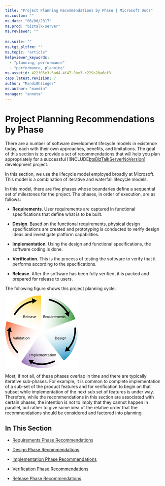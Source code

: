 ```yaml
---
title: "Project Planning Recommendations by Phase | Microsoft Docs"
ms.custom: ""
ms.date: "06/08/2017"
ms.prod: "biztalk-server"
ms.reviewer: ""

ms.suite: ""
ms.tgt_pltfrm: ""
ms.topic: "article"
helpviewer_keywords: 
  - "planning, performance"
  - "performance, planning"
ms.assetid: 422f05e3-5ad4-4f47-9be3-c229a20a6ef3
caps.latest.revision: 7
author: "MandiOhlinger"
ms.author: "mandia"
manager: "anneta"
---
```

# Project Planning Recommendations by Phase
There are a number of software development lifecycle models in existence today, each with their own approaches, benefits, and limitations. The goal of this section is to provide a set of recommendations that will help you plan appropriately for a successful [!INCLUDE[btsBizTalkServerNoVersion](../includes/btsbiztalkservernoversion-md.md)] development project.  
  
 In this section, we use the lifecycle model employed broadly at Microsoft. This model is a combination of iterative and waterfall lifecycle models.  
  
 In this model, there are five phases whose boundaries define a sequential set of milestones for the project. The phases, in order of execution, are as follows:  
  
-   **Requirements**. User requirements are captured in functional specifications that define what is to be built.  
  
-   **Design**. Based on the functional requirements, physical design specifications are created and prototyping is conducted to verify design ideas and investigate platform capabilities.  
  
-   **Implementation**. Using the design and functional specifications, the software coding is done.  
  
-   **Verification**. This is the process of testing the software to verify that it performs according to the specifications.  
  
-   **Release**. After the software has been fully verified, it is packed and prepared for release to users.  
  
 The following figure shows this project planning cycle.  
  
 ![Project Planning Recommendations by Phase](../core/media/planningbyphase.gif "PlanningByPhase")  
  
 Most, if not all, of these phases overlap in time and there are typically iterative sub-phases. For example, it is common to complete implementation of a sub-set of the product features and for verification to begin on that subset while implementation of the next sub set of features is under way. Therefore, while the recommendations in this section are associated with certain phases, the intention is not to imply that they cannot happen in parallel, but rather to give some idea of the relative order that the recommendations should be considered and factored into planning.  
  
## In This Section  
  
-   [Requirements Phase Recommendations](../core/requirements-phase-recommendations.md)  
  
-   [Design Phase Recommendations](../core/design-phase-recommendations.md)  
  
-   [Implementation Phase Recommendations](../core/implementation-phase-recommendations.md)  
  
-   [Verification Phase Recommendations](../core/verification-phase-recommendations.md)  
  
-   [Release Phase Recommendations](../core/release-phase-recommendations.md)